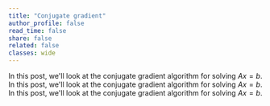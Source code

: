 ```yaml
---
title: "Conjugate gradient"
author_profile: false
read_time: false
share: false
related: false
classes: wide
---
```


In this post, we'll look at the conjugate gradient algorithm for solving $Ax = b$. In this post, we'll look at the conjugate gradient algorithm for solving $Ax = b$.  In this post, we'll look at the conjugate gradient algorithm for solving $Ax = b$.